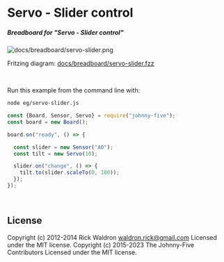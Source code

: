 <!--remove-start-->

# Servo - Slider control

<!--remove-end-->






##### Breadboard for "Servo - Slider control"



![docs/breadboard/servo-slider.png](breadboard/servo-slider.png)<br>

Fritzing diagram: [docs/breadboard/servo-slider.fzz](breadboard/servo-slider.fzz)

&nbsp;




Run this example from the command line with:
```bash
node eg/servo-slider.js
```


```javascript
const {Board, Sensor, Servo} = require("johnny-five");
const board = new Board();

board.on("ready", () => {

  const slider = new Sensor("A0");
  const tilt = new Servo(10);

  slider.on("change", () => {
    tilt.to(slider.scaleTo(0, 180));
  });
});

```








&nbsp;

<!--remove-start-->

## License
Copyright (c) 2012-2014 Rick Waldron <waldron.rick@gmail.com>
Licensed under the MIT license.
Copyright (c) 2015-2023 The Johnny-Five Contributors
Licensed under the MIT license.

<!--remove-end-->
